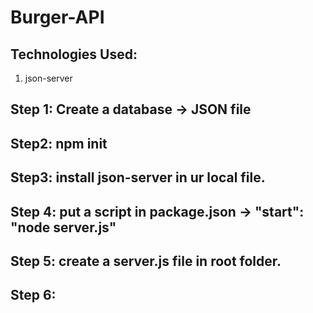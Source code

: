 # Burger-API

## Technologies Used:
1. json-server


## Step 1: Create a database -> JSON file
## Step2: npm init
## Step3: install json-server in ur local file.
## Step 4: put a script in package.json -> "start": "node server.js"
## Step 5: create a server.js file in root folder. 
## Step 6: 